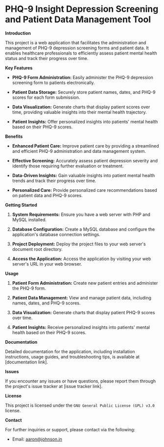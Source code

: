 # PHQ-9 Insight Depression Screening and Patient Data Management Tool

**Introduction**

This project is a web application that facilitates the administration and management of PHQ-9 depression screening forms and patient data. It enables healthcare professionals to efficiently assess patient mental health status and track their progress over time.

**Key Features**

* **PHQ-9 Form Administration:** Easily administer the PHQ-9 depression screening form to patients electronically.

* **Patient Data Storage:** Securely store patient names, dates, and PHQ-9 scores for each form submission.

* **Data Visualization:** Generate charts that display patient scores over time, providing valuable insights into their mental health trajectory.

* **Patient Insights:** Offer personalized insights into patients' mental health based on their PHQ-9 scores.

**Benefits**

* **Enhanced Patient Care:** Improve patient care by providing a streamlined and efficient PHQ-9 administration and data management system.

* **Effective Screening:** Accurately assess patient depression severity and identify those requiring further evaluation or treatment.

* **Data-Driven Insights:** Gain valuable insights into patient mental health trends and track their progress over time.

* **Personalized Care:** Provide personalized care recommendations based on patient data and PHQ-9 scores.

**Getting Started**

1. **System Requirements:** Ensure you have a web server with PHP and MySQL installed.

2. **Database Configuration:** Create a MySQL database and configure the application's database connection settings.

3. **Project Deployment:** Deploy the project files to your web server's document root directory.

4. **Access the Application:** Access the application by visiting your web server's URL in your web browser.

**Usage**

1. **Patient Form Administration:** Create new patient entries and administer the PHQ-9 form.

2. **Patient Data Management:** View and manage patient data, including names, dates, and PHQ-9 scores.

3. **Data Visualization:** Generate charts that display patient PHQ-9 scores over time.

4. **Patient Insights:** Receive personalized insights into patients' mental health based on their PHQ-9 scores.

**Documentation**

Detailed documentation for the application, including installation instructions, usage guides, and troubleshooting tips, is available at [documentation link].

**Issues**

If you encounter any issues or have questions, please report them through the project's issue tracker at [issue tracker link].

**License**

This project is licensed under the `GNU General Public License (GPL) v3.0` license.

**Contact**

For further inquiries or support, please contact via the following:
- Email: aaron@johnson.in

